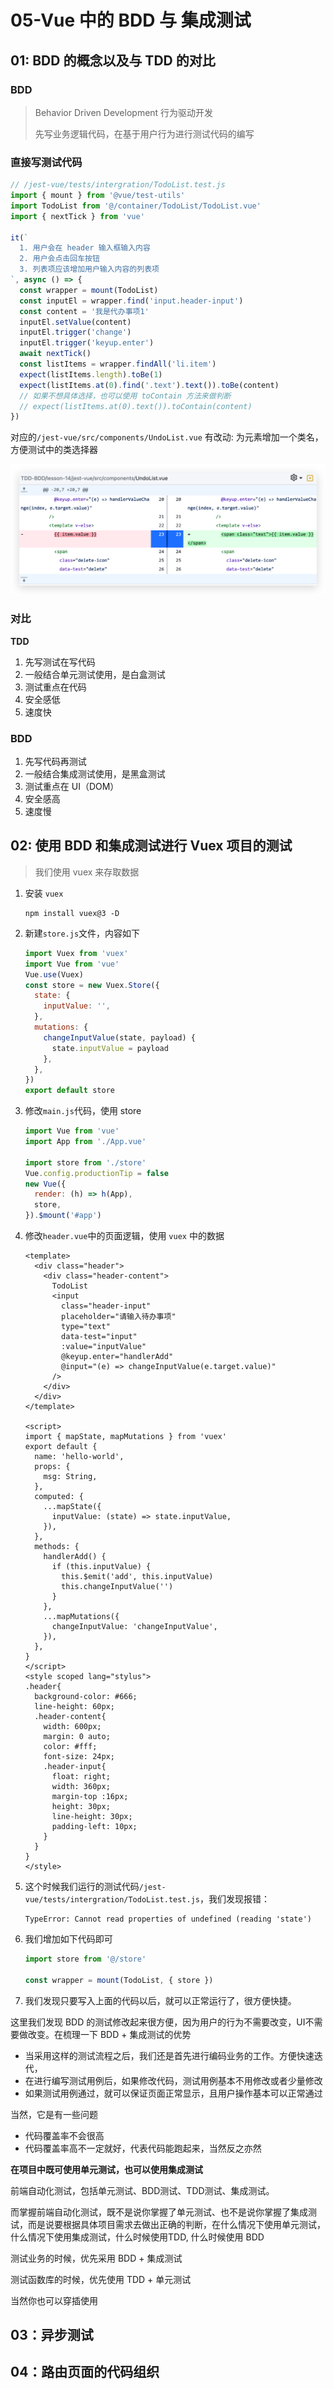 # 05-Vue 中的 BDD 与 集成测试

## 01: BDD 的概念以及与 TDD 的对比

### BDD

> Behavior Driven Development 行为驱动开发
>
> 先写业务逻辑代码，在基于用户行为进行测试代码的编写

### 直接写测试代码

```javascript
// /jest-vue/tests/intergration/TodoList.test.js
import { mount } from '@vue/test-utils'
import TodoList from '@/container/TodoList/TodoList.vue'
import { nextTick } from 'vue'

it(`
  1. 用户会在 header 输入框输入内容
  2. 用户会点击回车按钮
  3. 列表项应该增加用户输入内容的列表项 
`, async () => {
  const wrapper = mount(TodoList)
  const inputEl = wrapper.find('input.header-input')
  const content = '我是代办事项1'
  inputEl.setValue(content)
  inputEl.trigger('change')
  inputEl.trigger('keyup.enter')
  await nextTick()
  const listItems = wrapper.findAll('li.item')
  expect(listItems.length).toBe(1)
  expect(listItems.at(0).find('.text').text()).toBe(content)
  // 如果不想具体选择，也可以使用 toContain 方法来做判断
  // expect(listItems.at(0).text()).toContain(content)
})
```

对应的`/jest-vue/src/components/UndoList.vue` 有改动: 为元素增加一个类名，方便测试中的类选择器

![image-20230821130800903](./assets/image-20230821130800903.png)

### 对比

**TDD**

1. 先写测试在写代码
2. 一般结合单元测试使用，是白盒测试
3. 测试重点在代码
4. 安全感低
5. 速度快

### BDD

1. 先写代码再测试
2. 一般结合集成测试使用，是黑盒测试
3. 测试重点在 UI（DOM）
4. 安全感高
5. 速度慢

## 02: 使用 BDD 和集成测试进行 Vuex 项目的测试

> 我们使用 vuex 来存取数据

1. 安装 `vuex`

   ```shell
   npm install vuex@3 -D
   ```

2. 新建`store.js`文件，内容如下

   ```javascript
   import Vuex from 'vuex'
   import Vue from 'vue'
   Vue.use(Vuex)
   const store = new Vuex.Store({
     state: {
       inputValue: '',
     },
     mutations: {
       changeInputValue(state, payload) {
         state.inputValue = payload
       },
     },
   })
   export default store
   ```

3. 修改`main.js`代码，使用 store

   ```javascript
   import Vue from 'vue'
   import App from './App.vue'
   
   import store from './store'
   Vue.config.productionTip = false
   new Vue({
     render: (h) => h(App),
     store,
   }).$mount('#app')
   ```

4. 修改`header.vue`中的页面逻辑，使用 `vuex` 中的数据

   ```vue
   <template>
     <div class="header">
       <div class="header-content">
         TodoList
         <input
           class="header-input"
           placeholder="请输入待办事项"
           type="text"
           data-test="input"
           :value="inputValue"
           @keyup.enter="handlerAdd"
           @input="(e) => changeInputValue(e.target.value)"
         />
       </div>
     </div>
   </template>
   
   <script>
   import { mapState, mapMutations } from 'vuex'
   export default {
     name: 'hello-world',
     props: {
       msg: String,
     },
     computed: {
       ...mapState({
         inputValue: (state) => state.inputValue,
       }),
     },
     methods: {
       handlerAdd() {
         if (this.inputValue) {
           this.$emit('add', this.inputValue)
           this.changeInputValue('')
         }
       },
       ...mapMutations({
         changeInputValue: 'changeInputValue',
       }),
     },
   }
   </script>
   <style scoped lang="stylus">
   .header{
     background-color: #666;
     line-height: 60px;
     .header-content{
       width: 600px;
       margin: 0 auto;
       color: #fff;
       font-size: 24px;
       .header-input{
         float: right;
         width: 360px;
         margin-top :16px;
         height: 30px;
         line-height: 30px;
         padding-left: 10px;
       }
     }
   }
   </style>
   ```

5. 这个时候我们运行的测试代码`/jest-vue/tests/intergration/TodoList.test.js`，我们发现报错：

   ```text
   TypeError: Cannot read properties of undefined (reading 'state')
   ```

6. 我们增加如下代码即可

   ```javascript
   import store from '@/store'
   
   const wrapper = mount(TodoList, { store })
   ```

7. 我们发现只要写入上面的代码以后，就可以正常运行了，很方便快捷。

这里我们发现 BDD 的测试修改起来很方便，因为用户的行为不需要改变，UI不需要做改变。在梳理一下 BDD + 集成测试的优势

* 当采用这样的测试流程之后，我们还是首先进行编码业务的工作。方便快速迭代，
* 在进行编写测试用例后，如果修改代码，测试用例基本不用修改或者少量修改
* 如果测试用例通过，就可以保证页面正常显示，且用户操作基本可以正常通过

当然，它是有一些问题

* 代码覆盖率不会很高
* 代码覆盖率高不一定就好，代表代码能跑起来，当然反之亦然

**在项目中既可使用单元测试，也可以使用集成测试**

前端自动化测试，包括单元测试、BDD测试、TDD测试、集成测试。

而掌握前端自动化测试，既不是说你掌握了单元测试、也不是说你掌握了集成测试，而是说要根据具体项目需求去做出正确的判断，在什么情况下使用单元测试，什么情况下使用集成测试，什么时候使用TDD, 什么时候使用 BDD

测试业务的时候，优先采用 BDD + 集成测试

测试函数库的时候，优先使用 TDD + 单元测试

当然你也可以穿插使用

## 03：异步测试

## 04：路由页面的代码组织
